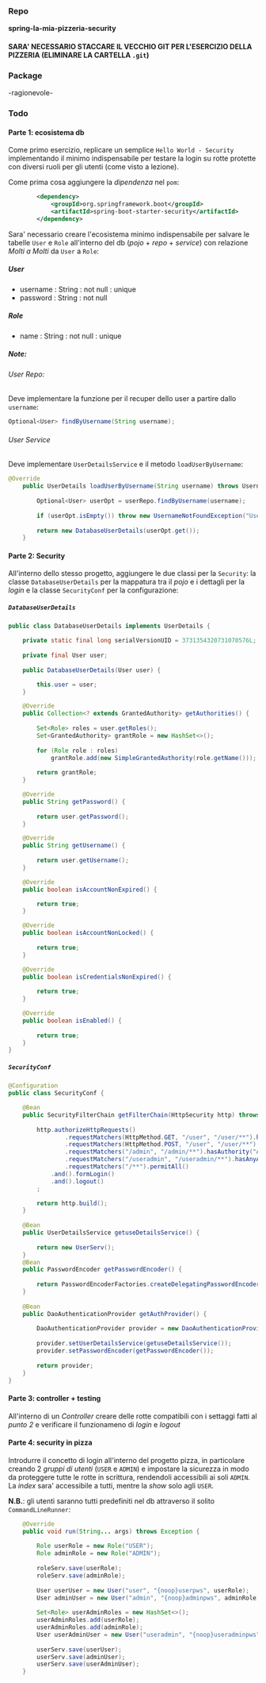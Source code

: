 ### Repo
**spring-la-mia-pizzeria-security**
#### SARA' NECESSARIO STACCARE IL VECCHIO GIT PER L'ESERCIZIO DELLA PIZZERIA (ELIMINARE LA CARTELLA `.git`)

### Package
-ragionevole-

### Todo
#### Parte 1: ecosistema db
Come primo esercizio, replicare un semplice `Hello World - Security` implementando il minimo indispensabile per testare la login su rotte protette con diversi ruoli per gli utenti (come visto a lezione).

Come prima cosa aggiungere la *dipendenza* nel `pom`:
```xml 
		<dependency>
		    <groupId>org.springframework.boot</groupId>
		    <artifactId>spring-boot-starter-security</artifactId>
		</dependency>
```

Sara' necessario creare l'ecosistema minimo indispensabile per salvare le tabelle `User` e `Role` all'interno del db (*pojo* + *repo* + *service*) con relazione *Molti a Molti* da `User` a `Role`:

##### User
- username : String : not null : unique
- password : String : not null

##### Role
- name : String : not null : unique

##### Note:
###### User Repo:
Deve implementare la funzione per il recuper dello user a partire dallo `username`:
```java
Optional<User> findByUsername(String username);
```

###### User Service
Deve implementare `UserDetailsService` e il metodo `loadUserByUsername`:
```java
@Override
	public UserDetails loadUserByUsername(String username) throws UsernameNotFoundException {
		
		Optional<User> userOpt = userRepo.findByUsername(username);
		
		if (userOpt.isEmpty()) throw new UsernameNotFoundException("User not found");
		
		return new DatabaseUserDetails(userOpt.get());
	}
```

#### Parte 2: Security
All'interno dello stesso progetto, aggiungere le due classi per la `Security`: la classe `DatabaseUserDetails` per la mappatura tra il *pojo* e i dettagli per la *login* e la classe `SecurityConf` per la configurazione:

##### `DatabaseUserDetails`
```java
public class DatabaseUserDetails implements UserDetails {

	private static final long serialVersionUID = 3731354320731070576L;
	
	private final User user;
	
	public DatabaseUserDetails(User user) {

		this.user = user;
	}

	@Override
	public Collection<? extends GrantedAuthority> getAuthorities() {
		
		Set<Role> roles = user.getRoles();
		Set<GrantedAuthority> grantRole = new HashSet<>();
		
		for (Role role : roles) 
			grantRole.add(new SimpleGrantedAuthority(role.getName()));
		
		return grantRole;
	}

	@Override
	public String getPassword() {
		
		return user.getPassword();
	}

	@Override
	public String getUsername() {
		
		return user.getUsername();
	}

	@Override
	public boolean isAccountNonExpired() {

		return true;
	}

	@Override
	public boolean isAccountNonLocked() {
		
		return true;
	}

	@Override
	public boolean isCredentialsNonExpired() {
		
		return true;
	}

	@Override
	public boolean isEnabled() {
		
		return true;
	}	
}
```

##### `SecurityConf`
```java
@Configuration
public class SecurityConf {

	@Bean
	public SecurityFilterChain getFilterChain(HttpSecurity http) throws Exception {
		
		http.authorizeHttpRequests()
				.requestMatchers(HttpMethod.GET, "/user", "/user/**").hasAuthority("USER")
				.requestMatchers(HttpMethod.POST, "/user", "/user/**").hasAuthority("ADMIN")
				.requestMatchers("/admin", "/admin/**").hasAuthority("ADMIN")
				.requestMatchers("/useradmin", "/useradmin/**").hasAnyAuthority("USER", "ADMIN")	
				.requestMatchers("/**").permitAll()
			.and().formLogin()
			.and().logout()
		;

		return http.build();
	}
	
	@Bean
	public UserDetailsService getuseDetailsService() {
		
		return new UserServ();
	}
	@Bean
	public PasswordEncoder getPasswordEncoder() {
		
		return PasswordEncoderFactories.createDelegatingPasswordEncoder();
	}
	
	@Bean
	public DaoAuthenticationProvider getAuthProvider() {
		
		DaoAuthenticationProvider provider = new DaoAuthenticationProvider();
		
		provider.setUserDetailsService(getuseDetailsService());
		provider.setPasswordEncoder(getPasswordEncoder());
		
		return provider;
	}
}	
```
#### Parte 3: controller + testing
All'interno di un *Controller* creare delle rotte compatibili con i settaggi fatti al *punto 2* e verificare il funzionameno di *login* e *logout*
#### Parte 4: security in pizza
Introdurre il concetto di login all'interno del progetto pizza, in particolare creando 2 *gruppi di utenti* (`USER` e `ADMIN`) e impostare la sicurezza in modo da proteggere tutte le rotte in scrittura, rendendoli accessibili ai soli `ADMIN`. La *index* sara' accessibile a tutti, mentre la *show* solo agli `USER`.

**N.B.**: gli utenti saranno tutti predefiniti nel db attraverso il solito `CommandLineRunner`:
```java
	@Override
	public void run(String... args) throws Exception {
		
		Role userRole = new Role("USER");
		Role adminRole = new Role("ADMIN");
		
		roleServ.save(userRole);
		roleServ.save(adminRole);
		
		User userUser = new User("user", "{noop}userpws", userRole);
		User adminUser = new User("admin", "{noop}adminpws", adminRole);
		
		Set<Role> userAdminRoles = new HashSet<>();
		userAdminRoles.add(userRole);
		userAdminRoles.add(adminRole);
		User userAdminUser = new User("useradmin", "{noop}useradminpws", userAdminRoles);
		
		userServ.save(userUser);
		userServ.save(adminUser);
		userServ.save(userAdminUser);
	}
```
